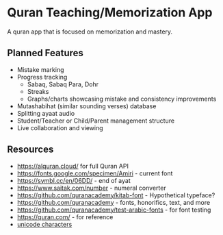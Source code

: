 # Quran Teaching/Memorization App

A quran app that is focused on memorization and mastery.

## Planned Features
* Mistake marking
* Progress tracking
    *  Sabaq, Sabaq Para, Dohr
    *  Streaks
    *  Graphs/charts showcasing mistake and consistency improvements
* Mutashabihat (similar sounding verses) database
* Splitting ayaat audio
* Student/Teacher or Child/Parent management structure
* Live collaboration and viewing

## Resources
* https://alquran.cloud/ for full Quran API
* https://fonts.google.com/specimen/Amiri - current font
* https://symbl.cc/en/06DD/ - end of ayat
* https://www.saitak.com/number - numeral converter
* https://github.com/quranacademy/kitab-font - Hypothetical typeface?
* https://github.com/quranacademy - fonts, honorifics, text, and more
* https://github.com/quranacademy/test-arabic-fonts - for font testing
* https://quran.com/ - for reference
* [unicode characters](https://www.key-shortcut.com/en/writing-systems/%EF%BA%95%EF%BA%8F%D8%A2-arabic-alphabet#:~:text=Unicode%20contains%20approximately%201.100%20code,%7C%208%20%7C%209%20have%20developed.)


